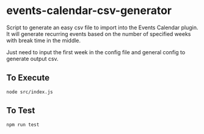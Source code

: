 # events-calendar-csv-generator

Script to generate an easy csv file to import into the Events Calendar plugin.
It will generate recurring events based on the number of specified weeks with
break time in the middle.

Just need to input the first week in the config file and general config to
generate output csv.

## To Execute

`node src/index.js`

## To Test

`npm run test`
